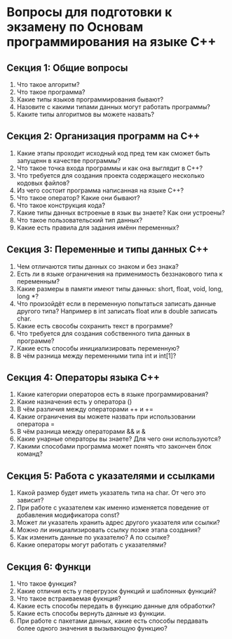 # Вопросы для подготовки к экзамену по Основам программирования на языке C++

## Секция 1: Общие вопросы

1. Что такое алгоритм?
2. Что такое программа?
3. Какие типы языков программирования бывают?
4. Назовите с какими типами данных могут работать программы?
5. Каките типы алгоритмов вы можете назвать?

## Секция 2: Организация программ на C++

1. Какие этапы проходит исходный код пред тем как сможет быть запущенн в качестве программы?
2. Что такое точка входа программы и как она выглядит в C++?
3. Что требуется для создания проекта содержащего несколько кодовых файлов?
4. Из чего состоит программа написанная на языке C++?
5. Что такое оператор? Какие они бывают?
6. Что такое конструкция кода?
7. Какие типы данных встроеные в язык вы знаете? Как они устроены?
8. Что такое пользовательский тип данных?
9. Какие есть правила для задания имённ переменных?

## Секция 3: Переменные и типы данных C++

1. Чем отличаются типы данных со знаком и без знака?
2. Есть ли в языке ограничения на применимость беззнакового типа к переменным?
3. Какие размеры в памяти имеют типы данных: short, float, void, long, long *?
4. Что произойдёт если в переменную попытаться записать данные другого типа? Например в int записать float или в double записать char.
5. Какие есть свособы сохранить текст в программе?
6. Что требуется для создания собственного типа данных в программе?
7. Какие есть способы инициализировать переменную?
8. В чём разница между переменными типа int и int[1]?

## Секция 4: Операторы языка C++

1. Какие категории операторов есть в языке программирования?
2. Какие назначения есть у оператора ()
3. В чём различия между операторами ++ и  +=
4. Какие ограничения вы можете назвать при использовании оператора =
5. В чём разница между операторами && и &
6. Какие унарные операторы вы знаете? Для чего они используются?
7. Какими способами программа может понять что закончен блок команд?

## Секция 5: Работа с указателями и ссылками

1. Какой размер будет иметь указатель типа на char. От чего это зависит?
2. При работе с указателем как именно изменяется поведение от добавления модификатора const?
3. Может ли указатель хранить адрес другого указателя или ссылки?
4. Можно ли инициализировать ссылку позже этапа создания?
5. Как изменить данные по указателю? А по ссылке?
6. Какие операторы могут работать с указателями?

## Секция 6: Функци

1. Что такое функция?
2. Какие отличия есть у перегрузок функций и шаблонных функций?
3. Что такое встраиваемая фукнция?
4. Какие есть способы передать в функцию данные для обработки?
5. Какие есть способы вернуть данные из функции.
6. При работе с пакетами данных, какие есть способы пердавать более одного значения в вызывающую функцию?
